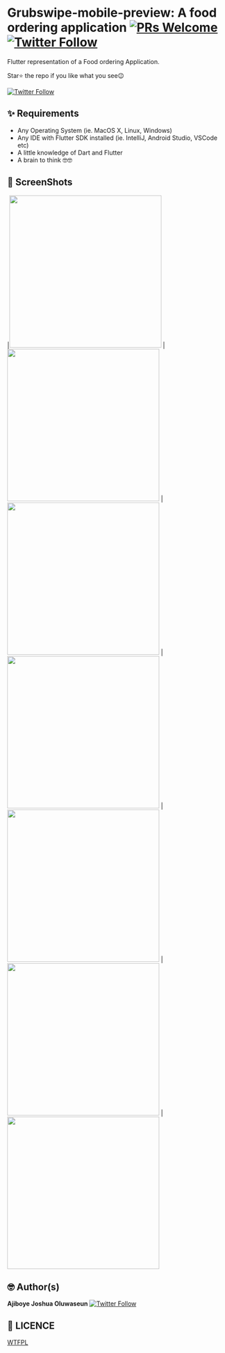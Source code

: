 # Grubswipe-mobile-preview: A food ordering application [![PRs Welcome](https://img.shields.io/twitter/follow/joshcrevtor.svg?style=flat-square)](http://makeapullrequest.com) [![Twitter Follow](https://img.shields.io/twitter/follow/joshcrevtor.svg?style=social)](https://twitter.com/joshcrevtor)

Flutter representation of a Food ordering Application.

Star⭐ the repo if you like what you see😉

[![Twitter Follow](https://img.shields.io/twitter/follow/joshcrevtor.svg?style=social)](https://twitter.com/joshcrevtor)


## ✨ Requirements
* Any Operating System (ie. MacOS X, Linux, Windows)
* Any IDE with Flutter SDK installed (ie. IntelliJ, Android Studio, VSCode etc)
* A little knowledge of Dart and Flutter
* A brain to think 🤓🤓


## 📸 ScreenShots

|<img src="https://i.ibb.co/qdtR6Bb/X-58.png" width="350">
|<img src="https://i.ibb.co/TYWg6ts/X-59.png" width="350">
|<img src="https://i.ibb.co/44T07y0/X-62.png" width="350">
|<img src="https://i.ibb.co/8MPm0Jm/Whats-App-Image-2022-02-05-at-10-14-32-AM.jpg" width="350">
|<img src="https://i.ibb.co/hKwZsFq/Whats-App-Image-2022-02-05-at-10-14-32-AM-2.jpg" width="350">
|<img src="https://i.ibb.co/k6HvxRx/X-60.png" width="350">
|<img src="https://i.ibb.co/FJzKcTc/X-57.png" width="350">

## 🤓 Author(s)
**Ajiboye Joshua Oluwaseun** [![Twitter Follow](https://img.shields.io/twitter/follow/joshcrevtor.svg?style=social)](https://twitter.com/joshcrevtor)


## 🔖 LICENCE
[WTFPL](http://www.wtfpl.net/about/)
